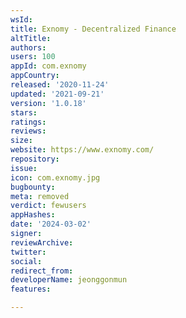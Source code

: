 ```yaml
---
wsId: 
title: Exnomy - Decentralized Finance
altTitle: 
authors: 
users: 100
appId: com.exnomy
appCountry: 
released: '2020-11-24'
updated: '2021-09-21'
version: '1.0.18'
stars: 
ratings: 
reviews: 
size: 
website: https://www.exnomy.com/
repository: 
issue: 
icon: com.exnomy.jpg
bugbounty: 
meta: removed
verdict: fewusers
appHashes: 
date: '2024-03-02'
signer: 
reviewArchive: 
twitter: 
social: 
redirect_from: 
developerName: jeonggonmun
features: 

---
```


